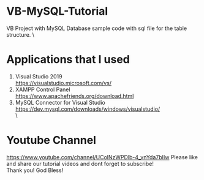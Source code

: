 # VB-MySQL-Tutorial
VB Project with MySQL Database sample code with sql file for the table structure. \

# Applications that I used
1. Visual Studio 2019 \
https://visualstudio.microsoft.com/vs/ 
2. XAMPP Control Panel \
https://www.apachefriends.org/download.html 
3. MySQL Connector for Visual Studio \
https://dev.mysql.com/downloads/windows/visualstudio/ \
\
# Youtube Channel 
https://www.youtube.com/channel/UColNzWPDlb-4_vnYda7bIIw 
Please like and share our tutorial videos and dont forget to subscribe! \
Thank you! God Bless! 


